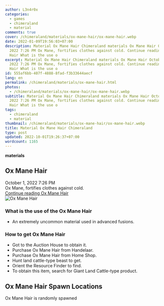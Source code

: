 ```yaml
---
author: L3n4r0x
categories:
  - games
  - chimeraland
  - material
comments: true
cover: /chimeraland/materials/ox-mane-hair/ox-mane-hair.webp
date: 2022-01-09T19:56:03+07:00
description: Material Ox Mane Hair Chimeraland materials Ox Mane Hair October 1,
  2022 7:26 PM Ox Mane, fortifies clothes against cold. Continue reading Ox Mane
  Hair What is the use o
excerpt: Material Ox Mane Hair Chimeraland materials Ox Mane Hair October 1,
  2022 7:26 PM Ox Mane, fortifies clothes against cold. Continue reading Ox Mane
  Hair What is the use o
id: 555af6bb-407f-4888-8fad-f3b33644aecf
lang: en
permalink: /chimeraland/materials/ox-mane-hair.html
photos:
  - /chimeraland/materials/ox-mane-hair/ox-mane-hair.webp
subtitle: Material Ox Mane Hair Chimeraland materials Ox Mane Hair October 1,
  2022 7:26 PM Ox Mane, fortifies clothes against cold. Continue reading Ox Mane
  Hair What is the use o
tags:
  - chimeraland
  - material
thumbnail: /chimeraland/materials/ox-mane-hair/ox-mane-hair.webp
title: Material Ox Mane Hair Chimeraland
type: post
updated: 2022-10-01T19:26:37+07:00
wordcount: 1165
---
```


<link
  rel="stylesheet"
  href="https://rawcdn.githack.com/dimaslanjaka/Web-Manajemen/870a349/css/bootstrap-5-3-0-alpha3-wrapper.css"
/>
<section id="bootstrap-wrapper">
  <div data-bs-theme="dark">
    <div
      class="row g-0 border rounded overflow-hidden flex-md-row mb-4 shadow-sm position-relative bg-dark text-light"
    >
      <div class="col p-4 d-flex flex-column position-static">
        <strong class="d-inline-block mb-2 text-success">materials</strong>
        <h2 class="mb-0">Ox Mane Hair</h2>
        <div class="mb-1 text-muted">October 1, 2022 7:26 PM</div>
        <div class="mb-2 border p-1">
          Ox Mane, fortifies clothes against cold.
        </div>
        <a
          href="/chimeraland/materials/ox-mane-hair.html"
          class="stretched-link d-none text-primary"
          >Continue reading Ox Mane Hair</a
        >
      </div>
      <div class="col-auto d-none d-md-block d-lg-block">
        <img
          src="https://www.webmanajemen.com/chimeraland/materials/ox-mane-hair/ox-mane-hair.webp"
          alt="Ox Mane Hair"
        />
      </div>
    </div>
    <div class="row">
      <div class="col-lg-6 col-12 mb-2">
        <div class="card">
          <div class="card-body">
            <h3 class="card-title">What is the use of the Ox Mane Hair</h3>
            <div class="card-text">
              <ul>
                <li>
                  An extremely uncommon material used in advanced fusions.
                </li>
              </ul>
            </div>
          </div>
        </div>
      </div>
      <div class="col-lg-6 col-12 mb-2">
        <div class="card">
          <div class="card-body">
            <h3 class="card-title">How to get Ox Mane Hair</h3>
            <div class="card-text">
              <ul>
                <li>Got to the Auction House to obtain it.</li>
                <li>Purchase Ox Mane Hair from Handelaar.</li>
                <li>Purchase Ox Mane Hair from Home Shop.</li>
                <li>Hunt land cattle-type beast to get.</li>
                <li>Orient the Resource Finder to find.</li>
                <li>
                  To obtain this item, search for Giant Land Cattle-type
                  product.
                </li>
              </ul>
            </div>
          </div>
        </div>
      </div>
      <div class="col-12 mb-2">
        <h2>Ox Mane Hair Spawn Locations</h2>
        <p>Ox Mane Hair is randomly spawned</p>
      </div>
    </div>
  </div>
</section>